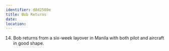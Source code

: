 ```yaml
---
identifier: d8d2580e
title: Bob Returns
date:  
location: 
---
```


14. Bob returns from a six-week layover in Manila with both pilot and
    aircraft in good shape.
